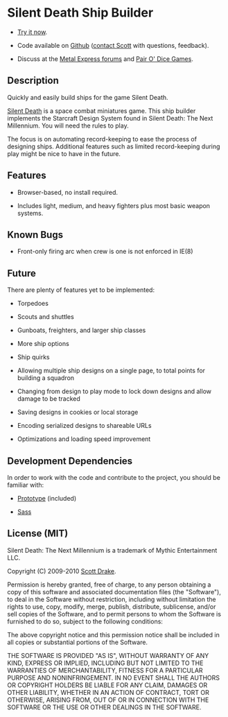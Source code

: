 # Silent Death Ship Builder

  * [Try it now][1].

  * Code available on [Github][2] ([contact Scott][3] with questions, feedback).

  * Discuss at the [Metal Express forums][4] and [Pair O' Dice Games][5].

   [1]: http://silentdeath.pairodicegames.com/

   [2]: http://github.com/drakes/sd_ship_builder

   [3]: http://3dmdesign.com/about

   [4]: http://www.metal-express.net/forum/index.php?board=6.0

   [5]: http://games-blog.pairodicegames.com/games/silent-death

## Description

Quickly and easily build ships for the game Silent Death.

[Silent Death][6] is a space combat miniatures game. This ship builder implements the Starcraft Design System found in Silent Death: The Next Millennium. You will need the rules to play.

   [6]: http://www.ironcrown.com/?page_id=232

The focus is on automating record-keeping to ease the process of designing ships. Additional features such as limited record-keeping during play might be nice to have in the future.

## Features

  * Browser-based, no install required.

  * Includes light, medium, and heavy fighters plus most basic weapon systems.

## Known Bugs

  * Front-only firing arc when crew is one is not enforced in IE(8)

## Future

There are plenty of features yet to be implemented:

  * Torpedoes

  * Scouts and shuttles

  * Gunboats, freighters, and larger ship classes

  * More ship options

  * Ship quirks

  * Allowing multiple ship designs on a single page, to total points for building a squadron

  * Changing from design to play mode to lock down designs and allow damage to be tracked

  * Saving designs in cookies or local storage

  * Encoding serialized designs to shareable URLs

  * Optimizations and loading speed improvement

## Development Dependencies

In order to work with the code and contribute to the project, you should be familiar with:

  * [Prototype][7] (included)

  * [Sass][8]

   [7]: http://prototypejs.org/

   [8]: http://sass-lang.com/

## License (MIT)

Silent Death: The Next Millennium is a trademark of Mythic Entertainment LLC.

Copyright (C) 2009-2010 [Scott Drake][9].

   [9]: http://scottdrake.info/

Permission is hereby granted, free of charge, to any person obtaining a copy of this software and associated documentation files (the "Software"), to deal in the Software without restriction, including without limitation the rights to use, copy, modify, merge, publish, distribute, sublicense, and/or sell copies of the Software, and to permit persons to whom the Software is furnished to do so, subject to the following conditions:

The above copyright notice and this permission notice shall be included in all copies or substantial portions of the Software.

THE SOFTWARE IS PROVIDED "AS IS", WITHOUT WARRANTY OF ANY KIND, EXPRESS OR IMPLIED, INCLUDING BUT NOT LIMITED TO THE WARRANTIES OF MERCHANTABILITY, FITNESS FOR A PARTICULAR PURPOSE AND NONINFRINGEMENT. IN NO EVENT SHALL THE AUTHORS OR COPYRIGHT HOLDERS BE LIABLE FOR ANY CLAIM, DAMAGES OR OTHER LIABILITY, WHETHER IN AN ACTION OF CONTRACT, TORT OR OTHERWISE, ARISING FROM, OUT OF OR IN CONNECTION WITH THE SOFTWARE OR THE USE OR OTHER DEALINGS IN THE SOFTWARE.
